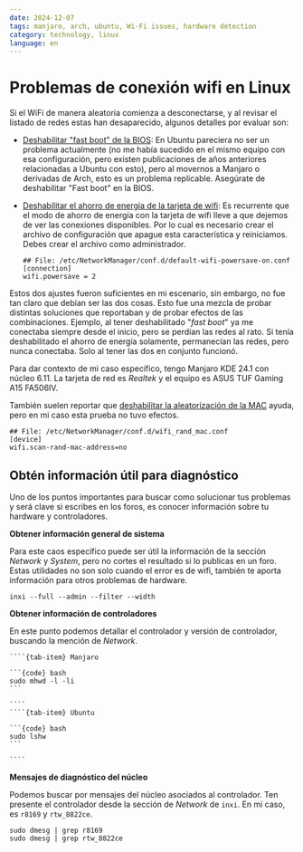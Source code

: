 ```yaml
---
date: 2024-12-07
tags: manjaro, arch, ubuntu, Wi-Fi issues, hardware detection
category: technology, linux
language: en
---
```


# Problemas de conexión wifi en Linux

Si el WiFi de manera aleatoria comienza a desconectarse, y al revisar el listado
de redes estas han desaparecido, algunos detalles por evaluar son:

- [Deshabilitar "fast boot" de la BIOS](https://bbs.archlinux.org/viewtopic.php?pid=2134101#p2134101):
  En Ubuntu pareciera no ser un problema actualmente (no me había sucedido en el
  mismo equipo con esa configuración, pero existen publicaciones de años
  anteriores relacionadas a Ubuntu con esto), pero al movernos a Manjaro o
  derivadas de Arch, esto es un problema replicable. Asegúrate de deshabilitar
  "Fast boot" en la BIOS.

- [Deshabilitar el ahorro de energía de la tarjeta de wifi](https://forum.manjaro.org/t/wifi-random-disconnects-after-update/142876/3):
  Es recurrente que el modo de ahorro de energía con la tarjeta de wifi lleve a
  que dejemos de ver las conexiones disponibles. Por lo cual es necesario crear
  el archivo de configuración que apague esta característica y reiniciamos.
  Debes crear el archivo como administrador.

  ```{code} text
  ## File: /etc/NetworkManager/conf.d/default-wifi-powersave-on.conf
  [connection]
  wifi.powersave = 2
  ```

Estos dos ajustes fueron suficientes en mi escenario, sin embargo, no fue tan
claro que debían ser las dos cosas. Esto fue una mezcla de probar distintas
soluciones que reportaban y de probar efectos de las combinaciones. Ejemplo, al
tener deshabilitado "*fast boot*" ya me conectaba siempre desde el inicio, pero
se perdían las redes al rato. Si tenía deshabilitado el ahorro de energía
solamente, permanecían las redes, pero nunca conectaba. Solo al tener las dos en
conjunto funcionó.

Para dar contexto de mi caso específico, tengo Manjaro KDE 24.1 con núcleo 6.11.
La tarjeta de red es *Realtek* y el equipo es ASUS TUF Gaming A15 FA506IV.

También suelen reportar que
[deshabilitar la aleatorización de la MAC](https://forum.manjaro.org/t/wifi-not-connecting-at-start-up/113193/3)
ayuda, pero en mi caso esta prueba no tuvo efectos.

```{code} text
## File: /etc/NetworkManager/conf.d/wifi_rand_mac.conf
[device]
wifi.scan-rand-mac-address=no
```

## Obtén información útil para diagnóstico

Uno de los puntos importantes para buscar como solucionar tus problemas y será
clave si escribes en los foros, es conocer información sobre tu hardware y
controladores.

**Obtener información general de sistema**

Para este caos específico puede ser útil la información de la sección *Network*
y *System*, pero no cortes el resultado si lo publicas en un foro. Estas
utilidades no son solo cuando el error es de wifi, también te aporta información
para otros problemas de hardware.

```{code} bash
inxi --full --admin --filter --width
```

**Obtener información de controladores**

En este punto podemos detallar el controlador y versión de controlador, buscando
la mención de *Network*.

`````{tab-set}
````{tab-item} Manjaro

```{code} bash
sudo mhwd -l -li
```

````
````{tab-item} Ubuntu

```{code} bash
sudo lshw
```

````
`````

**Mensajes de diagnóstico del núcleo**

Podemos buscar por mensajes del núcleo asociados al controlador. Ten presente el
controlador desde la sección de *Network* de `inxi`. En mi caso, es `r8169` y
`rtw_8822ce`.

```{code} bash
sudo dmesg | grep r8169
sudo dmesg | grep rtw_8822ce
```
